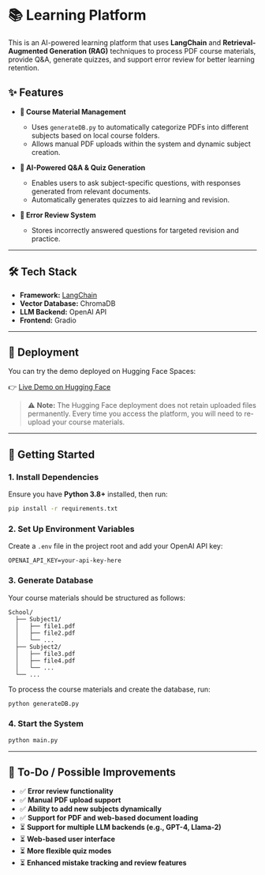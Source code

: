 # 📚 Learning Platform

This is an AI-powered learning platform that uses **LangChain** and **Retrieval-Augmented Generation (RAG)** techniques to process PDF course materials, provide Q&A, generate quizzes, and support error review for better learning retention.

## ✨ Features

- **📂 Course Material Management**
  - Uses `generateDB.py` to automatically categorize PDFs into different subjects based on local course folders.
  - Allows manual PDF uploads within the system and dynamic subject creation.

- **🤖 AI-Powered Q&A & Quiz Generation**
  - Enables users to ask subject-specific questions, with responses generated from relevant documents.
  - Automatically generates quizzes to aid learning and revision.

- **📌 Error Review System**
  - Stores incorrectly answered questions for targeted revision and practice.

---

## 🛠️ Tech Stack

- **Framework:** [LangChain](https://www.langchain.com/)
- **Vector Database:** ChromaDB  
- **LLM Backend:** OpenAI API
- **Frontend:** Gradio

---

## 🔗 Deployment

You can try the demo deployed on Hugging Face Spaces:

👉 [Live Demo on Hugging Face](https://huggingface.co/spaces/acs107102/Learning_Platform_RAG)

> ⚠ **Note:** The Hugging Face deployment does not retain uploaded files permanently. Every time you access the platform, you will need to re-upload your course materials.

---

## 🚀 Getting Started

### 1️. Install Dependencies

Ensure you have **Python 3.8+** installed, then run:

```bash
pip install -r requirements.txt
```

### 2. Set Up Environment Variables

Create a `.env` file in the project root and add your OpenAI API key:

```
OPENAI_API_KEY=your-api-key-here
```


### 3. Generate Database

Your course materials should be structured as follows:

```
School/
  ├── Subject1/
  │   ├── file1.pdf
  │   ├── file2.pdf
  │   └── ...
  ├── Subject2/
  │   ├── file3.pdf
  │   ├── file4.pdf
  │   └── ...
  └── ...
```

To process the course materials and create the database, run:

```bash
python generateDB.py
```

### 4. Start the System

```bash
python main.py
```

---

## 📌 To-Do / Possible Improvements

- ✅ **Error review functionality**  
- ✅ **Manual PDF upload support**  
- ✅ **Ability to add new subjects dynamically**  
- ✅ **Support for PDF and web-based document loading**  
- ⏳ **Support for multiple LLM backends (e.g., GPT-4, Llama-2)**  
- ⏳ **Web-based user interface**  
- ⏳ **More flexible quiz modes**  
- ⏳ **Enhanced mistake tracking and review features**  
